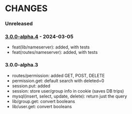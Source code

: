 # CHANGES

### Unreleased


### [3.0.0-alpha.4] - 2024-03-05

- feat(lib/nameserver): added, with tests
- feat(routes/nameserver): added, with tests

### 3.0.0-alpha.3

- routes/permission: added GET, POST, DELETE
- permission.get: default search with deleted=0
- session.put: added
- session: store user/group info in cookie (saves DB trips)
- mysql(insert, select, update, delete): return just the query
- lib/group.get: convert booleans
- lib/user.get: convert booleans


[3.0.0-alpha.3]: https://github.com/NicTool/api/releases/tag/3.0.0-alpha.3
[3.0.0-alpha.4]: https://github.com/NicTool/api/releases/tag/3.0.0-alpha.4

